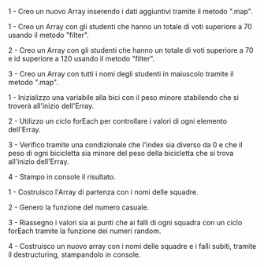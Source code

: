 <!-- # Scaletta primo esercizio -->

1 - Creo un nuovo Array inserendo i dati aggiuntivi tramite il metodo ".map".

<!-- # Scaletta secondo esercizio -->

1 - Creo un Array con gli studenti che hanno un totale di voti superiore a 70 usando il metodo "filter".

2 - Creo un Array con gli studenti che hanno un totale di voti superiore a 70 e id superiore a 120 usando il metodo "filter".

3 - Creo un Array con tutti i nomi degli studenti in maiuscolo tramite il metodo ".map".

<!-- # Scaletta terzo esercizio -->

1 - Inizializzo una variabile alla bici con il peso minore stabilendo che si troverà all'inizio dell'Erray.

2 - Utilizzo un ciclo forEach per controllare i valori di ogni elemento dell'Erray.

3 - Verifico tramite una condizionale che l'index sia diverso da 0 e che il peso di ogni bicicletta sia minore del peso della bicicletta che si trova all'inizio dell'Erray.

4 - Stampo in console il risultato.

<!-- # Scaletta quarto esercizio -->

1 - Costruisco l'Array di partenza con i nomi delle squadre.

2 - Genero la funzione del numero casuale.

3 - Riassegno i valori sia ai punti che ai falli di ogni squadra con un ciclo forEach tramite la funzione dei numeri random.

4 - Costruisco un nuovo array con i nomi delle squadre e i falli subiti, tramite il destructuring, stampandolo in console.
